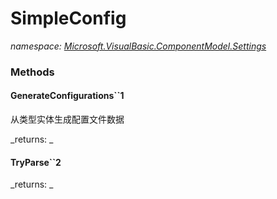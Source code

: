 ﻿
# SimpleConfig
_namespace: [Microsoft.VisualBasic.ComponentModel.Settings](N-Microsoft.VisualBasic.ComponentModel.Settings.md)_



### Methods

#### GenerateConfigurations``1
从类型实体生成配置文件数据

_returns: _
#### TryParse``2


_returns: _



